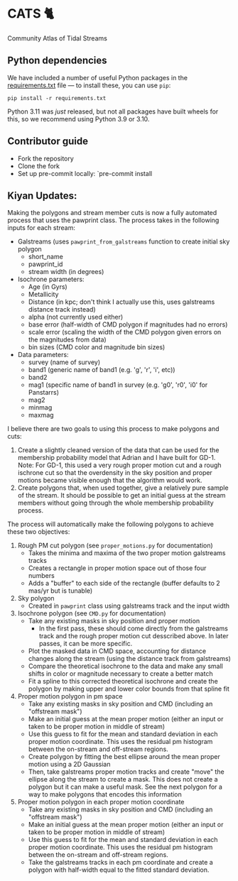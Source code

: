 # CATS 🐈

Community Atlas of Tidal Streams

## Python dependencies

We have included a number of useful Python packages in the [requirements.txt](https://github.com/stellarstreams/cats/blob/main/requirements.txt) file — to install these, you can use `pip`:

    pip install -r requirements.txt

Python 3.11 was *just* released, but not all packages have built wheels for this, so we
recommend using Python 3.9 or 3.10.

## Contributor guide

- Fork the repository
- Clone the fork
- Set up pre-commit locally: `pre-commit install

## Kiyan Updates:

Making the polygons and stream member cuts is now a fully automated process that uses the pawprint class.
The process takes in the following inputs for each stream:
- Galstreams (uses `pawprint_from_galstreams` function to create initial sky polygon
    - short_name
    - pawprint_id 
    - stream width (in degrees)
- Isochrone parameters:
    - Age (in Gyrs)
    - Metallicity
    - Distance (in kpc; don't think I actually use this, uses galstreams distance track instead)
    - alpha (not currently used either)
    - base error (half-width of CMD polygon if magnitudes had no errors)
    - scale error (scaling the width of the CMD polygon given errors on the magnitudes from data)
    - bin sizes (CMD color and magnitude bin sizes)
- Data parameters:
    - survey (name of survey)
    - band1 (generic name of band1 (e.g. 'g', 'r', 'i', etc))
    - band2
    - mag1 (specific name of band1 in survey (e.g. 'g0', 'r0', 'i0' for Panstarrs)
    - mag2
    - minmag
    - maxmag
    
I believe there are two goals to using this process to make polygons and cuts:
1. Create a slightly cleaned version of the data that can be used for the membership probability model that Adrian and I have built for GD-1. Note: For GD-1, this used a very rough proper motion cut and a rough ischrone cut so that the overdensity in the sky position and proper motions became visible enough that the algorithm would work.
2. Create polygons that, when used together, give a relatively pure sample of the stream. It should be possible to get an initial guess at the stream members without going through the whole membership probability process.

The process will automatically make the following polygons to achieve these two objectives:
1. Rough PM cut polygon (see `proper_motions.py` for documentation)
    - Takes the minima and maxima of the two proper motion galstreams tracks
    - Creates a rectangle in proper motion space out of those four numbers
    - Adds a "buffer" to each side of the rectangle (buffer defaults to 2 mas/yr but is tunable)
2. Sky polygon
    - Created in `pawprint` class using galstreams track and the input width
2. Isochrone polygon (see `CMD.py` for documentation)
    - Take any existing masks in sky position and proper motion
        - In the first pass, these should come directly from the galstreams track and the rough proper motion cut desscribed above. In later passes, it can be more specific.
    - Plot the masked data in CMD space, accounting for distance changes along the stream (using the distance track from galstreams)
    - Compare the theoretical isochrone to the data and make any small shifts in color or magnitude necessary to create a better match
    - Fit a spline to this corrected theoretical isochrone and create the polygon by making upper and lower color bounds from that spline fit
3. Proper motion polygon in pm space
    - Take any existing masks in sky position and CMD (including an "offstream mask")
    - Make an initial guess at the mean proper motion (either an input or taken to be proper motion in middle of stream)
    - Use this guess to fit for the mean and standard deviation in each proper motion coordinate. This uses the residual pm histogram between the on-stream and off-stream regions.
    - Create polygon by fitting the best ellipse around the mean proper motion using a 2D Gaussian
    - Then, take galstreams proper motion tracks and create "move" the ellipse along the stream to create a mask. This does not create a polygon but it can make a useful mask. See the next polygon for a way to make polygons that encodes this information
4. Proper motion polygon in each proper motion coordinate
    - Take any existing masks in sky position and CMD (including an "offstream mask")
    - Make an initial guess at the mean proper motion (either an input or taken to be proper motion in middle of stream)
    - Use this guess to fit for the mean and standard deviation in each proper motion coordinate. This uses the residual pm histogram between the on-stream and off-stream regions.
    - Take the galstreams tracks in each pm coordinate and create a polygon with half-width equal to the fitted standard deviation.